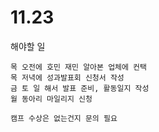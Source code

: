 # 11.23

해야할 일
```
목 오전에 호민 재민 알아본 업체에 컨택
목 저녁에 성과발표회 신청서 작성
금 토 일 해서 발표 준비, 활동일지 작성
월 동아리 마일리지 신청

캠프 수상은 없는건지 문의 필요
```